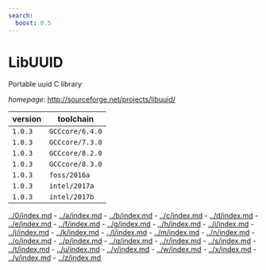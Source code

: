 ```yaml
---
search:
  boost: 0.5
---
```

# LibUUID

Portable uuid C library

*homepage*: <http://sourceforge.net/projects/libuuid/>

version | toolchain
--------|----------
``1.0.3`` | ``GCCcore/6.4.0``
``1.0.3`` | ``GCCcore/7.3.0``
``1.0.3`` | ``GCCcore/8.2.0``
``1.0.3`` | ``GCCcore/8.3.0``
``1.0.3`` | ``foss/2016a``
``1.0.3`` | ``intel/2017a``
``1.0.3`` | ``intel/2017b``

[../0/index.md](0) - [../a/index.md](a) - [../b/index.md](b) - [../c/index.md](c) - [../d/index.md](d) - [../e/index.md](e) - [../f/index.md](f) - [../g/index.md](g) - [../h/index.md](h) - [../i/index.md](i) - [../j/index.md](j) - [../k/index.md](k) - [../l/index.md](l) - [../m/index.md](m) - [../n/index.md](n) - [../o/index.md](o) - [../p/index.md](p) - [../q/index.md](q) - [../r/index.md](r) - [../s/index.md](s) - [../t/index.md](t) - [../u/index.md](u) - [../v/index.md](v) - [../w/index.md](w) - [../x/index.md](x) - [../y/index.md](y) - [../z/index.md](z)

